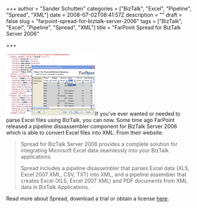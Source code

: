 +++
author = "Sander Schutten"
categories = ["BizTalk", "Excel", "Pipeline", "Spread", "XML"]
date = 2008-07-02T08:41:57Z
description = ""
draft = false
slug = "farpoint-spread-for-biztalk-server-2006"
tags = ["BizTalk", "Excel", "Pipeline", "Spread", "XML"]
title = "FarPoint Spread for BizTalk Server 2006"

+++


[![](/images/biztalkspread.jpg "biztalkspread")](None)If you’ve ever wanted or needed to parse Excel files using BizTalk, you can now. Some time ago FarPoint released a pipeline dissassembler component for BizTalk Server 2006 which is able to convert Excel files into XML. From their website:

> Spread for BizTalk Server 2006 provides a complete solution for integrating Microsoft Excel data seamlessly into your BizTalk applications.
> 
> Spread includes a pipeline disassembler that parses Excel data (XLS, Excel 2007 XML, CSV, TXT) into XML, and a pipeline assembler that creates Excel (XLS, Excel 2007 XML) and PDF documents from XML data in BizTalk Applications.

Read more about Spread, download a trial or obtain a license [here](http://www.fpoint.com/biztalk/default.aspx).

